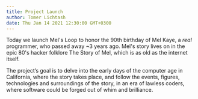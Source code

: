 ```yaml
---
title: Project Launch
author: Tomer Lichtash
date: Thu Jan 14 2021 12:30:00 GMT+0300
---
```


Today we launch Mel's Loop to honor the 90th birthday of Mel Kaye, a _real_ programmer, who passed away ~3 years ago. Mel's story lives on in the epic 80's hacker folklore The Story of Mel, which is as old as the internet itself.

The project’s goal is to delve into the early days of the computer age in California, where the story takes place, and follow the events, figures, technologies and surroundings of the story, in an era of lawless coders, where software could be forged out of whim and brilliance.
